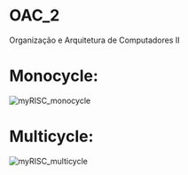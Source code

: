 # OAC_2
Organização e Arquitetura de Computadores II
# Monocycle:
![myRISC_monocycle](https://github.com/xndrxssx/OAC_2/assets/111080553/3a592a35-fd1f-4c92-9a80-c229b9650e2b)

# Multicycle:
![myRISC_multicycle](https://github.com/xndrxssx/OAC_2/assets/111080553/8e0800b8-ffd9-4630-940a-025c3da1432d)
